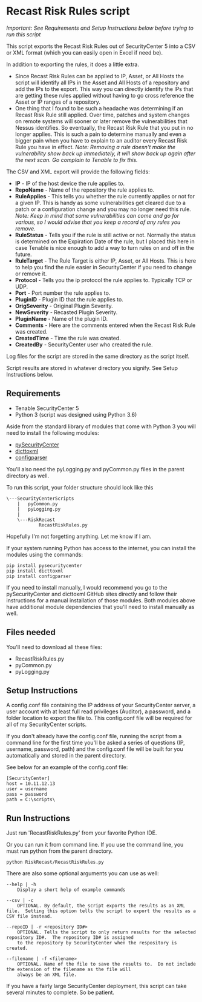 # Recast Risk Rules script
*Important: See Requirements and Setup Instructions below before trying to run this script*

This script exports the Recast Risk Rules out of SecurityCenter 5 into a CSV or XML format (which you can easily open in Excel if need be).

In addition to exporting the rules, it does a little extra.

- Since Recast Risk Rules can be applied to IP, Asset, or All Hosts the script will identify all IPs in the Asset and All Hosts of a repository and add the IPs to the export.  This way you can directly identify the IPs that are getting these rules applied without having to go cross reference the Asset or IP ranges of a repository.
- One thing that I found to be such a headache was determining if an Recast Risk Rule still applied.  Over time, patches and system changes on remote systems will sooner or later remove the vulnerabilities that Nessus identifies.  So eventually, the Recast Risk Rule that you put in no longer applies.  This is such a pain to determine manually and even a bigger pain when you have to explain to an auditor every Recast Risk Rule you have in effect. *Note: Removing a rule doesn't make the vulnerability show back up immediately, it will show back up again after the next scan.  Go complain to Tenable to fix this.*

The CSV and XML export will provide the following fields:
- **IP** - IP of the host device the rule applies to.
- **RepoName** - Name of the repository the rule applies to.
- **RuleApplies** - This tells you whether the rule currently applies or not for a given IP.  This is handy as some vulnerabilities get cleared due to a patch or a configuration change and you may no longer need this rule.  *Note: Keep in mind that some vulnerabilities can come and go for various, so I would advise that you keep a record of any rules you remove.*
- **RuleStatus** - Tells you if the rule is still active or not.  Normally the status is determined on the Expiration Date of the rule, but I placed this here in case Tenable is nice enough to add a way to turn rules on and off in the future.
- **RuleTarget** - The Rule Target is either IP, Asset, or All Hosts.  This is here to help you find the rule easier in SecurityCenter if you need to change or remove it.
- **Protocol** - Tells you the ip protocol the rule applies to.  Typically TCP or UDP.
- **Port** - Port number the rule applies to.
- **PluginID** - Plugin ID that the rule applies to.
- **OrigSeverity** - Original Plugin Severity.
- **NewSeverity** - Recasted Plugin Severity.
- **PluginName** - Name of the plugin ID.
- **Comments** - Here are the comments entered when the Recast Risk Rule was created.
- **CreatedTime** - Time the rule was created.
- **CreatedBy** - SecurityCenter user who created the rule.

Log files for the script are stored in the same directory as the script itself.

Script results are stored in whatever directory you signify.  See Setup Instructions below.

## Requirements
- Tenable SecurityCenter 5
- Python 3 (script was designed using Python 3.6)

Aside from the standard library of modules that come with Python 3 you will need to install the following modules:
- [pySecurityCenter](https://github.com/SteveMcGrath/pySecurityCenter)
- [dicttoxml](https://github.com/quandyfactory/dicttoxml)
- [configparser](https://pypi.org/project/configparser)

You'll also need the pyLogging.py and pyCommon.py files in the parent directory as well.

To run this script, your folder structure should look like this

    \---SecurityCenterScripts
        |   pyCommon.py
        |   pyLogging.py
        |
        \---RiskRecast
                RecastRiskRules.py

Hopefully I'm not forgetting anything.  Let me know if I am.

If your system running Python has access to the internet, you can install the modules using the commands:
```
pip install pysecuritycenter
pip install dicttoxml
pip install configparser
```

If you need to install manually, I would recommend you go to the pySecurityCenter and dicttoxml GitHub sites directly and follow their instructions for a manual installation of those modules.  Both modules above have additional module dependencies that you'll need to install manually as well.

## Files needed
You'll need to download all these files:
- RecastRiskRules.py
- pyCommon.py
- pyLogging.py

## Setup Instructions
A config.conf file containing the IP address of your SecurityCenter server, a user account with at least full read privileges (Auditor), a password, and a folder location to export the file to.  This config.conf file will be required for all of my SecurityCenter scripts.

If you don't already have the config.conf file, running the script from a command line for the first time you'll be asked a series of questions (IP, username, password, path) and the config.conf file will be built for you automatically and stored in the parent directory.

See below for an example of the config.conf file:

    [SecurityCenter]
    host = 10.11.12.13
    user = username
    pass = password
    path = C:\scripts\

## Run Instructions
Just run 'RecastRiskRules.py' from your favorite Python IDE.

Or you can run it from command line.  If you use the command line, you must run python from the parent directory.

    python RiskRecast/RecastRiskRules.py

There are also some optional arguments you can use as well:

    --help | -h
        Display a short help of example commands

    --csv | -c
        OPTIONAL. By default, the script exports the results as an XML file.  Setting this option tells the script to export the results as a CSV file instead.

    --repoID | -r <repository ID#>
        OPTIONAL. Tells the script to only return results for the selected repository ID#.  The repository ID# is assigned
        to the repository by SecurityCenter when the respository is created.

    --filename | -f <filename>
        OPTIONAL. Name of the file to save the results to.  Do not include the extension of the filename as the file will
        always be an XML file.

If you have a fairly large SecurityCenter deployment, this script can take several minutes to complete.  So be patient.
